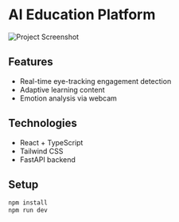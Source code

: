 # AI Education Platform

![Project Screenshot](/public/screenshot.png)

## Features
- Real-time eye-tracking engagement detection
- Adaptive learning content
- Emotion analysis via webcam

## Technologies
- React + TypeScript
- Tailwind CSS
- FastAPI backend

## Setup
```bash
npm install
npm run dev
